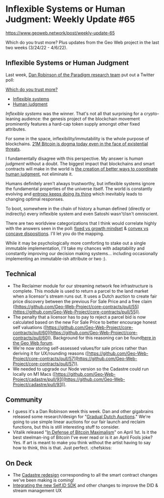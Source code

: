 # Inflexible Systems or Human Judgment: Weekly Update #65

https://www.geoweb.network/post/weekly-update-65

Which do you trust more? Plus updates from the Geo Web project in the last two weeks (3/24/22 - 4/6/22).

## Inflexible Systems or Human Judgment

Last week, [Dan Robinson of the Paradigm research team](https://www.paradigm.xyz/team/danrobinson) put out a Twitter poll:

[Which do you trust more?](https://twitter.com/danrobinson/status/1509543920732196864)

- [Inflexible systems](https://twitter.com/danrobinson/status/1509543920732196864)
- [Human judgment](https://twitter.com/danrobinson/status/1509543920732196864)

_Inflexible systems_ was the winner. That&#39;s not all that surprising for a crypto-leaning audience: the genesis project of the blockchain movement prominently features a hard-cap token supply amongst other fixed attributes.

For some in the space, inflexibility/immutability is the whole purpose of blockchains. [21M Bitcoin is dogma today even in the face of existential threats](https://twitter.com/hasufl/status/1511470668457652224).

I fundamentally disagree with this perspective. My answer is _human judgment_ without a doubt. The biggest impact that blockchains and smart contracts will make in the world is [the creation of better ways to coordinate human judgment](https://youtu.be/KpXPym_m_wA?t=32), not eliminate it.

Humans definitely aren&#39;t always trustworthy, but inflexible systems ignore the fundamental properties of the universe itself. The world is constantly evolving and [entropy keeps doing its thing](https://www.geoweb.network/post/weekly-update-64) which inevitably leads to changing optimal responses.

To boot, somewhere in the chain of history a human defined (directly or indirectly) every inflexible system and even Satoshi wasn&#39;t/isn&#39;t omniscient.

There are two worldview categorizations that I think would correlate highly with the answers seen in the poll: [fixed vs growth mindset](https://fs.blog/carol-dweck-mindset/) &amp; [convex vs concave dispositions](https://vitalik.ca/general/2020/11/08/concave.html). I&#39;ll let you do the mapping.

While it may be psychologically more comforting to stake out a single immutable implementation, I&#39;ll take my chances with adaptability and constantly improving our decision making systems… including occasionally implementing an immutable-ish attribute or two :).

## Technical

- The Reclaimer module for our streaming network fee infrastructure is complete. This module is used to return a parcel to the land market when a licensor&#39;s stream runs out. It uses a Dutch auction to create fair price discovery between the previous For Sale Price and a free claim ([https://github.com/Geo-Web-Project/core-contracts/pull/55](https://github.com/Geo-Web-Project/core-contracts/pull/55)).
- The penalty that a licensor has to pay to reject a parcel bid is now calculated based on the new For Sale Price to better encourage honest self valuations ([https://github.com/Geo-Web-Project/core-contracts/pull/60](https://github.com/Geo-Web-Project/core-contracts/pull/60)). Background for this reasoning can be found[here in the Geo Web forum](https://forum.geoweb.network/t/owner-forgiving-auctions-specification-discussion/43/23?u=graven).
- We&#39;re now storing self-assessed values/for sale prices rather than deriving it for UX/rounding reasons ([https://github.com/Geo-Web-Project/core-contracts/pull/57](https://github.com/Geo-Web-Project/core-contracts/pull/57)).
- We needed to upgrade our Node version so the Cadastre could run locally on M1 Macs ([https://github.com/Geo-Web-Project/cadastre/pull/93](https://github.com/Geo-Web-Project/cadastre/pull/93)).

## Community

- I guess it&#39;s a Dan Robinson week this week. Dan and other gigabrains released some research/design for &quot;[Gradual Dutch Auctions](https://twitter.com/FrankieIsLost/status/1511011123683741698?t=6PLjtrijr1i3RqhAfI75Yw&amp;s=19).&quot; We&#39;re going to use simple linear auctions for our fair launch and reclaim functions, but this is still interesting stuff to consider.
- Vitalik released &quot;[In Defense of Bitcoin Maximalism](https://vitalik.ca/general/2022/04/01/maximalist.html)&quot; on April 1st. Is it the best steelman-ing of Bitcoin I&#39;ve ever read or is it an April Fools joke? Yes. If art is meant to make you think without the artist having to say how to think, this is that. Just perfect. :chefskiss:

## On Deck

- The [Cadastre redesign](https://hackmd.io/kfTmkCQ3RnmsCs96WoIL9A?both) corresponding to all the smart contract changes we&#39;ve been making is coming!
- [Integrating the new Self.ID SDK](https://github.com/Geo-Web-Project/cadastre/issues/107) and other changes to improve the DID &amp; stream management UX

